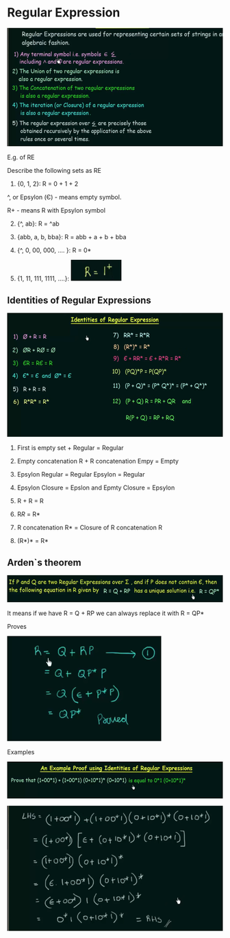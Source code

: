 # Regular Expression

![img.png](images/Regular_Expression/Regular_Expressions_1.png)

E.g. of RE

Describe the following sets as RE

1) {0, 1, 2}: R = 0 + 1 + 2

^, or Epsylon (Є) - means empty symbol.

R+ - means R with Epsylon symbol

2) {^, ab}: R = ^ab

3) {abb, a, b, bba}: R = abb + a + b + bba

4) {^, 0, 00, 000, .... }: R = 0*

5) {1, 11, 111, 1111, ....}: ![img_1.png](images/Regular_Expression/Regular_Expressions_2.png)

## Identities of Regular Expressions

![img_2.png](images/Regular_Expression/Regular_Expressions_3.png)

1) First is empty set + Regular = Regular 

2) Empty concatenation R + R concatenation Empy = Empty

3) Epsylon Regular = Regular Epsylon = Regular

4) Epsylon Closure = Epslon and Epmty Closure = Epsylon

5) R + R = R

6) R*R* = R*

7) R concatenation R* = Closure of R concatenation R

8) (R*)* = R* 

## Arden`s theorem 

![img.png](images/Regular_Expression/Regular_Expressions_4.png)

It means if we have R = Q + RP we can always replace it with R = QP*

Proves

![img_1.png](images/Regular_Expression/Regular_Expressions_5.png)

Examples

![img.png](images/Regular_Expression/Regular_Expressions_6.png)

![img.png](images/Regular_Expression/Regular_Expressions_7.png)
